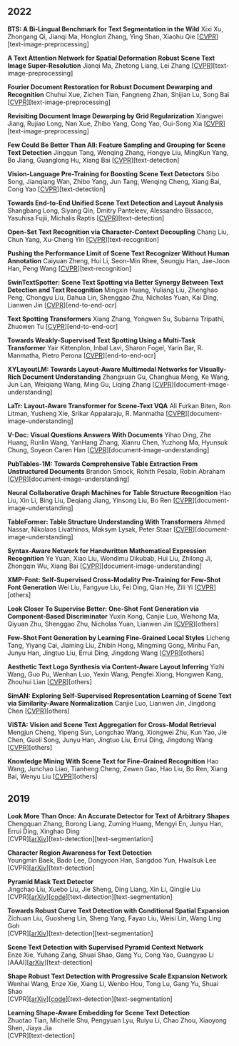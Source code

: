 ## 2022
**BTS: A Bi-Lingual Benchmark for Text Segmentation in the Wild**
Xixi Xu, Zhongang Qi, Jianqi Ma, Honglun Zhang, Ying Shan, Xiaohu Qie
\[[CVPR](https://openaccess.thecvf.com/content/CVPR2022/papers/Xu_BTS_A_Bi-Lingual_Benchmark_for_Text_Segmentation_in_the_Wild_CVPR_2022_paper.pdf)\]\[text-image-preprocessing\]

**A Text Attention Network for Spatial Deformation Robust Scene Text Image Super-Resolution**
Jianqi Ma, Zhetong Liang, Lei Zhang
\[[CVPR](https://openaccess.thecvf.com/content/CVPR2022/papers/Ma_A_Text_Attention_Network_for_Spatial_Deformation_Robust_Scene_Text_CVPR_2022_paper.pdf)\]\[text-image-preprocessing\]

**Fourier Document Restoration for Robust Document Dewarping and Recognition**
Chuhui Xue, Zichen Tian, Fangneng Zhan, Shijian Lu, Song Bai
\[[CVPR](https://openaccess.thecvf.com/content/CVPR2022/papers/Xue_Fourier_Document_Restoration_for_Robust_Document_Dewarping_and_Recognition_CVPR_2022_paper.pdf)\]\[text-image-preprocessing\]

**Revisiting Document Image Dewarping by Grid Regularization**
Xiangwei Jiang, Rujiao Long, Nan Xue, Zhibo Yang, Cong Yao, Gui-Song Xia
\[[CVPR](https://openaccess.thecvf.com/content/CVPR2022/papers/Jiang_Revisiting_Document_Image_Dewarping_by_Grid_Regularization_CVPR_2022_paper.pdf)\]\[text-image-preprocessing\]

**Few Could Be Better Than All: Feature Sampling and Grouping for Scene Text Detection**
Jingqun Tang, Wenqing Zhang, Hongye Liu, MingKun Yang, Bo Jiang, Guanglong Hu, Xiang Bai
\[[CVPR](https://openaccess.thecvf.com/content/CVPR2022/papers/Tang_Few_Could_Be_Better_Than_All_Feature_Sampling_and_Grouping_CVPR_2022_paper.pdf)\]\[text-detection\]

**Vision-Language Pre-Training for Boosting Scene Text Detectors**
Sibo Song, Jianqiang Wan, Zhibo Yang, Jun Tang, Wenqing Cheng, Xiang Bai, Cong Yao
\[[CVPR](https://openaccess.thecvf.com/content/CVPR2022/papers/Song_Vision-Language_Pre-Training_for_Boosting_Scene_Text_Detectors_CVPR_2022_paper.pdf)\]\[text-detection\]

**Towards End-to-End Unified Scene Text Detection and Layout Analysis**
Shangbang Long, Siyang Qin, Dmitry Panteleev, Alessandro Bissacco, Yasuhisa Fujii, Michalis Raptis
\[[CVPR](https://openaccess.thecvf.com/content/CVPR2022/papers/Long_Towards_End-to-End_Unified_Scene_Text_Detection_and_Layout_Analysis_CVPR_2022_paper.pdf)\]\[text-detection\]

**Open-Set Text Recognition via Character-Context Decoupling**
Chang Liu, Chun Yang, Xu-Cheng Yin
\[[CVPR](https://openaccess.thecvf.com/content/CVPR2022/papers/Liu_Open-Set_Text_Recognition_via_Character-Context_Decoupling_CVPR_2022_paper.pdf)\]\[text-recognition\]

**Pushing the Performance Limit of Scene Text Recognizer Without Human Annotation**
Caiyuan Zheng, Hui Li, Seon-Min Rhee, Seungju Han, Jae-Joon Han, Peng Wang
\[[CVPR](https://openaccess.thecvf.com/content/CVPR2022/papers/Zheng_Pushing_the_Performance_Limit_of_Scene_Text_Recognizer_Without_Human_CVPR_2022_paper.pdf)\]\[text-recognition\]

**SwinTextSpotter: Scene Text Spotting via Better Synergy Between Text Detection and Text Recognition**
Mingxin Huang, Yuliang Liu, Zhenghao Peng, Chongyu Liu, Dahua Lin, Shenggao Zhu, Nicholas Yuan, Kai Ding, Lianwen Jin
\[[CVPR](https://openaccess.thecvf.com/content/CVPR2022/papers/Huang_SwinTextSpotter_Scene_Text_Spotting_via_Better_Synergy_Between_Text_Detection_CVPR_2022_paper.pdf)\]\[end-to-end-ocr\]

**Text Spotting Transformers**
Xiang Zhang, Yongwen Su, Subarna Tripathi, Zhuowen Tu
\[[CVPR](https://openaccess.thecvf.com/content/CVPR2022/papers/Zhang_Text_Spotting_Transformers_CVPR_2022_paper.pdf)\]\[end-to-end-ocr\]

**Towards Weakly-Supervised Text Spotting Using a Multi-Task Transformer**
Yair Kittenplon, Inbal Lavi, Sharon Fogel, Yarin Bar, R. Manmatha, Pietro Perona
\[[CVPR](https://openaccess.thecvf.com/content/CVPR2022/papers/Kittenplon_Towards_Weakly-Supervised_Text_Spotting_Using_a_Multi-Task_Transformer_CVPR_2022_paper.pdf)\]\[end-to-end-ocr\]

**XYLayoutLM: Towards Layout-Aware Multimodal Networks for Visually-Rich Document Understanding**
Zhangxuan Gu, Changhua Meng, Ke Wang, Jun Lan, Weiqiang Wang, Ming Gu, Liqing Zhang
\[[CVPR](https://openaccess.thecvf.com/content/CVPR2022/papers/Gu_XYLayoutLM_Towards_Layout-Aware_Multimodal_Networks_for_Visually-Rich_Document_Understanding_CVPR_2022_paper.pdf)\]\[document-image-understanding\]

**LaTr: Layout-Aware Transformer for Scene-Text VQA**
Ali Furkan Biten, Ron Litman, Yusheng Xie, Srikar Appalaraju, R. Manmatha
\[[CVPR](https://openaccess.thecvf.com/content/CVPR2022/papers/Biten_LaTr_Layout-Aware_Transformer_for_Scene-Text_VQA_CVPR_2022_paper.pdf)\]\[document-image-understanding\]

**V-Doc: Visual Questions Answers With Documents**
Yihao Ding, Zhe Huang, Runlin Wang, YanHang Zhang, Xianru Chen, Yuzhong Ma, Hyunsuk Chung, Soyeon Caren Han
\[[CVPR](https://openaccess.thecvf.com/content/CVPR2022/papers/Ding_V-Doc_Visual_Questions_Answers_With_Documents_CVPR_2022_paper.pdf)\]\[document-image-understanding\]

**PubTables-1M: Towards Comprehensive Table Extraction From Unstructured Documents**
Brandon Smock, Rohith Pesala, Robin Abraham
\[[CVPR](https://openaccess.thecvf.com/content/CVPR2022/papers/Smock_PubTables-1M_Towards_Comprehensive_Table_Extraction_From_Unstructured_Documents_CVPR_2022_paper.pdf)\]\[document-image-understanding\]

**Neural Collaborative Graph Machines for Table Structure Recognition**
Hao Liu, Xin Li, Bing Liu, Deqiang Jiang, Yinsong Liu, Bo Ren
\[[CVPR](https://openaccess.thecvf.com/content/CVPR2022/papers/Liu_Neural_Collaborative_Graph_Machines_for_Table_Structure_Recognition_CVPR_2022_paper.pdf)\]\[document-image-understanding\]

**TableFormer: Table Structure Understanding With Transformers**
Ahmed Nassar, Nikolaos Livathinos, Maksym Lysak, Peter Staar
\[[CVPR](https://openaccess.thecvf.com/content/CVPR2022/papers/Nassar_TableFormer_Table_Structure_Understanding_With_Transformers_CVPR_2022_paper.pdf)\]\[document-image-understanding\]

**Syntax-Aware Network for Handwritten Mathematical Expression Recognition**
Ye Yuan, Xiao Liu, Wondimu Dikubab, Hui Liu, Zhilong Ji, Zhongqin Wu, Xiang Bai
\[[CVPR](https://openaccess.thecvf.com/content/CVPR2022/papers/Yuan_Syntax-Aware_Network_for_Handwritten_Mathematical_Expression_Recognition_CVPR_2022_paper.pdf)\]\[document-image-understanding\]

**XMP-Font: Self-Supervised Cross-Modality Pre-Training for Few-Shot Font Generation**
Wei Liu, Fangyue Liu, Fei Ding, Qian He, Zili Yi
\[[CVPR](https://openaccess.thecvf.com/content/CVPR2022/papers/Liu_XMP-Font_Self-Supervised_Cross-Modality_Pre-Training_for_Few-Shot_Font_Generation_CVPR_2022_paper.pdf)\]\[others\]

**Look Closer To Supervise Better: One-Shot Font Generation via Component-Based Discriminator**
Yuxin Kong, Canjie Luo, Weihong Ma, Qiyuan Zhu, Shenggao Zhu, Nicholas Yuan, Lianwen Jin
\[[CVPR](https://openaccess.thecvf.com/content/CVPR2022/papers/Kong_Look_Closer_To_Supervise_Better_One-Shot_Font_Generation_via_Component-Based_CVPR_2022_paper.pdf)\]\[others\]

**Few-Shot Font Generation by Learning Fine-Grained Local Styles**
Licheng Tang, Yiyang Cai, Jiaming Liu, Zhibin Hong, Mingming Gong, Minhu Fan, Junyu Han, Jingtuo Liu, Errui Ding, Jingdong Wang
\[[CVPR](https://openaccess.thecvf.com/content/CVPR2022/papers/Tang_Few-Shot_Font_Generation_by_Learning_Fine-Grained_Local_Styles_CVPR_2022_paper.pdf)\]\[others\]

**Aesthetic Text Logo Synthesis via Content-Aware Layout Inferring**
Yizhi Wang, Guo Pu, Wenhan Luo, Yexin Wang, Pengfei Xiong, Hongwen Kang, Zhouhui Lian
\[[CVPR](https://openaccess.thecvf.com/content/CVPR2022/papers/Wang_Aesthetic_Text_Logo_Synthesis_via_Content-Aware_Layout_Inferring_CVPR_2022_paper.pdf)\]\[others\]

**SimAN: Exploring Self-Supervised Representation Learning of Scene Text via Similarity-Aware Normalization**
Canjie Luo, Lianwen Jin, Jingdong Chen
\[[CVPR](https://openaccess.thecvf.com/content/CVPR2022/papers/Luo_SimAN_Exploring_Self-Supervised_Representation_Learning_of_Scene_Text_via_Similarity-Aware_CVPR_2022_paper.pdf)\]\[others\]

**ViSTA: Vision and Scene Text Aggregation for Cross-Modal Retrieval**
Mengjun Cheng, Yipeng Sun, Longchao Wang, Xiongwei Zhu, Kun Yao, Jie Chen, Guoli Song, Junyu Han, Jingtuo Liu, Errui Ding, Jingdong Wang
\[[CVPR](https://openaccess.thecvf.com/content/CVPR2022/papers/Cheng_ViSTA_Vision_and_Scene_Text_Aggregation_for_Cross-Modal_Retrieval_CVPR_2022_paper.pdf)\]\[others\]

**Knowledge Mining With Scene Text for Fine-Grained Recognition**
Hao Wang, Junchao Liao, Tianheng Cheng, Zewen Gao, Hao Liu, Bo Ren, Xiang Bai, Wenyu Liu
\[[CVPR](https://openaccess.thecvf.com/content/CVPR2022/papers/Wang_Knowledge_Mining_With_Scene_Text_for_Fine-Grained_Recognition_CVPR_2022_paper.pdf)\]\[others\]

## 2019
**Look More Than Once: An Accurate Detector for Text of Arbitrary Shapes**  
Chengquan Zhang, Borong Liang, Zuming Huang, Mengyi En, Junyu Han, Errui Ding, Xinghao Ding  
\[CVPR\]\[[arXiv](https://arxiv.org/pdf/1904.06535.pdf)\]\[text-detection\]\[text-segmentation\]

**Character Region Awareness for Text Detection**  
Youngmin Baek, Bado Lee, Dongyoon Han, Sangdoo Yun, Hwalsuk Lee  
\[CVPR\]\[[arXiv](https://arxiv.org/abs/1904.01941)\]\[text-detection\]

**Pyramid Mask Text Detector**  
Jingchao Liu, Xuebo Liu, Jie Sheng, Ding Liang, Xin Li, Qingjie Liu  
\[CVPR\]\[[arXiv](https://arxiv.org/pdf/1903.11800.pdf)\]\[[code](https://github.com/STVIR/PMTD)\]\[text-detection\]\[text-segmentation\]

**Towards Robust Curve Text Detection with Conditional Spatial Expansion**  
Zichuan Liu, Guosheng Lin, Sheng Yang, Fayao Liu, Weisi Lin, Wang Ling Goh  
\[CVPR\]\[[arXiv](https://arxiv.org/abs/1903.08836)\]\[text-detection\]\[text-segmentation\]

**Scene Text Detection with Supervised Pyramid Context Network**  
Enze Xie, Yuhang Zang, Shuai Shao, Gang Yu, Cong Yao, Guangyao Li  
\[AAAI\]\[[arXiv](https://arxiv.org/pdf/1811.08605.pdf)\]\[text-detection\]

**Shape Robust Text Detection with Progressive Scale Expansion Network**  
Wenhai Wang, Enze Xie, Xiang Li, Wenbo Hou, Tong Lu, Gang Yu, Shuai Shao  
\[CVPR\]\[[arXiv](https://arxiv.org/abs/1806.02559)\]\[[code](https://github.com/whai362/PSENet)\]\[text-detection\]\[text-segmentation\]

**Learning Shape-Aware Embedding for Scene Text Detection**  
Zhuotao Tian, Michelle Shu, Pengyuan Lyu, Ruiyu Li, Chao Zhou, Xiaoyong Shen, Jiaya Jia  
\[CVPR\]\[text-detection\]

